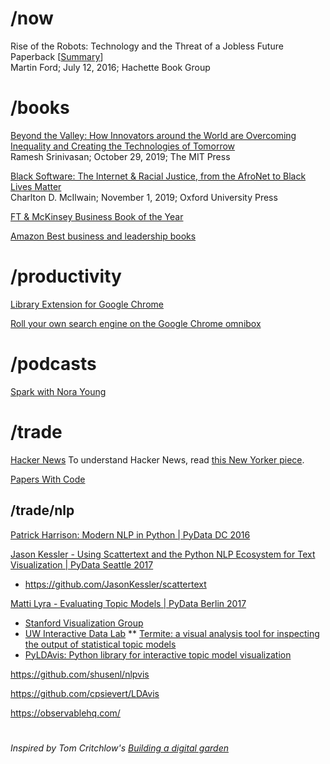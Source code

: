 # /now
Rise of the Robots: Technology and the Threat of a Jobless Future Paperback [[Summary](rise-of-the-robots.md)]  
Martin Ford; July 12, 2016; Hachette Book Group

# /books
[Beyond the Valley: How Innovators around the World are Overcoming Inequality and Creating the Technologies of Tomorrow](https://www.amazon.com/Beyond-Valley-Innovators-Overcoming-Technologies/dp/0262043130/)  
Ramesh Srinivasan; October 29, 2019; The MIT Press

[Black Software: The Internet & Racial Justice, from the AfroNet to Black Lives Matter](https://www.amazon.com/Black-Software-Internet-Justice-AfroNet/dp/0190863846)  
Charlton D. McIlwain; November 1, 2019; Oxford University Press

[FT & McKinsey Business Book of the Year](https://www.ft.com/bookaward)

[Amazon Best business and leadership books](https://www.amazon.com/b/?node=17296226011)

# /productivity

[Library Extension for Google Chrome](https://chrome.google.com/webstore/detail/library-extension/chkgcmmjoejpekoegkedcpifgfhpjmec)

[Roll your own search engine on the Google Chrome omnibox](https://support.google.com/chrome/answer/95426?co=GENIE.Platform%3DDesktop&hl=en)

# /podcasts
[Spark with Nora Young](https://www.cbc.ca/radio/spark)

# /trade
[Hacker News](https://news.ycombinator.com/) To understand Hacker News, read [this New Yorker piece](https://www.newyorker.com/news/letter-from-silicon-valley/the-lonely-work-of-moderating-hacker-news).

[Papers With Code](https://paperswithcode.com/)

## /trade/nlp
[Patrick Harrison: Modern NLP in Python | PyData DC 2016](https://www.youtube.com/watch?v=6zm9NC9uRkk)

[Jason Kessler - Using Scattertext and the Python NLP Ecosystem for Text Visualization | PyData Seattle 2017](https://www.youtube.com/watch?v=H7X9CA2pWKo)
* https://github.com/JasonKessler/scattertext

[Matti Lyra - Evaluating Topic Models | PyData Berlin 2017](https://www.youtube.com/watch?v=UkmIljRIG_M)
* [Stanford Visualization Group](http://vis.stanford.edu/)
* [UW Interactive Data Lab](http://idl.cs.washington.edu/)
** [Termite: a visual analysis tool for inspecting the output of statistical topic models](https://github.com/uwdata/termite-visualizations)
* [PyLDAvis: Python library for interactive topic model visualization](https://github.com/bmabey/pyLDAvis)

https://github.com/shusenl/nlpvis

https://github.com/cpsievert/LDAvis

https://observablehq.com/

# 

_Inspired by Tom Critchlow's [Building a digital garden](https://tomcritchlow.com/2019/02/17/building-digital-garden/)_
